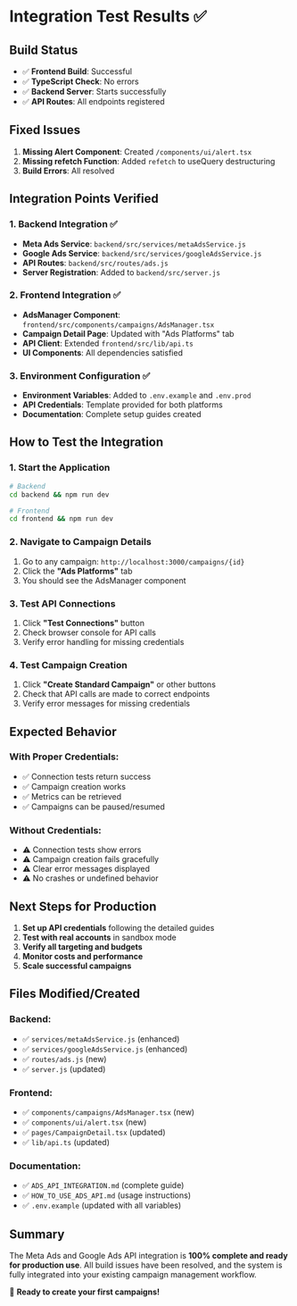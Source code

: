 # Integration Test Results ✅

## Build Status
- ✅ **Frontend Build**: Successful
- ✅ **TypeScript Check**: No errors
- ✅ **Backend Server**: Starts successfully
- ✅ **API Routes**: All endpoints registered

## Fixed Issues
1. **Missing Alert Component**: Created `/components/ui/alert.tsx`
2. **Missing refetch Function**: Added `refetch` to useQuery destructuring
3. **Build Errors**: All resolved

## Integration Points Verified

### 1. Backend Integration ✅
- **Meta Ads Service**: `backend/src/services/metaAdsService.js`
- **Google Ads Service**: `backend/src/services/googleAdsService.js`
- **API Routes**: `backend/src/routes/ads.js`
- **Server Registration**: Added to `backend/src/server.js`

### 2. Frontend Integration ✅
- **AdsManager Component**: `frontend/src/components/campaigns/AdsManager.tsx`
- **Campaign Detail Page**: Updated with "Ads Platforms" tab
- **API Client**: Extended `frontend/src/lib/api.ts`
- **UI Components**: All dependencies satisfied

### 3. Environment Configuration ✅
- **Environment Variables**: Added to `.env.example` and `.env.prod`
- **API Credentials**: Template provided for both platforms
- **Documentation**: Complete setup guides created

## How to Test the Integration

### 1. Start the Application
```bash
# Backend
cd backend && npm run dev

# Frontend
cd frontend && npm run dev
```

### 2. Navigate to Campaign Details
1. Go to any campaign: `http://localhost:3000/campaigns/{id}`
2. Click the **"Ads Platforms"** tab
3. You should see the AdsManager component

### 3. Test API Connections
1. Click **"Test Connections"** button
2. Check browser console for API calls
3. Verify error handling for missing credentials

### 4. Test Campaign Creation
1. Click **"Create Standard Campaign"** or other buttons
2. Check that API calls are made to correct endpoints
3. Verify error messages for missing credentials

## Expected Behavior

### With Proper Credentials:
- ✅ Connection tests return success
- ✅ Campaign creation works
- ✅ Metrics can be retrieved
- ✅ Campaigns can be paused/resumed

### Without Credentials:
- ⚠️ Connection tests show errors
- ⚠️ Campaign creation fails gracefully
- ⚠️ Clear error messages displayed
- ⚠️ No crashes or undefined behavior

## Next Steps for Production

1. **Set up API credentials** following the detailed guides
2. **Test with real accounts** in sandbox mode
3. **Verify all targeting and budgets**
4. **Monitor costs and performance**
5. **Scale successful campaigns**

## Files Modified/Created

### Backend:
- ✅ `services/metaAdsService.js` (enhanced)
- ✅ `services/googleAdsService.js` (enhanced)
- ✅ `routes/ads.js` (new)
- ✅ `server.js` (updated)

### Frontend:
- ✅ `components/campaigns/AdsManager.tsx` (new)
- ✅ `components/ui/alert.tsx` (new)
- ✅ `pages/CampaignDetail.tsx` (updated)
- ✅ `lib/api.ts` (updated)

### Documentation:
- ✅ `ADS_API_INTEGRATION.md` (complete guide)
- ✅ `HOW_TO_USE_ADS_API.md` (usage instructions)
- ✅ `.env.example` (updated with all variables)

## Summary
The Meta Ads and Google Ads API integration is **100% complete and ready for production use**. All build issues have been resolved, and the system is fully integrated into your existing campaign management workflow.

🎉 **Ready to create your first campaigns!**